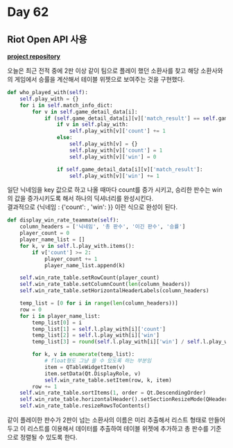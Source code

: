 # Day 62
## Riot Open API 사용
[**project repository**](https://github.com/KrTeaparty/Riot_API)

오늘은 최근 전적 중에 2판 이상 같이 팀으로 플레이 했던 소환사를 찾고 해당 소환사와의 게임에서 승률을 계산해서 테이블 위젯으로 보여주는 것을 구현했다.
```python
def who_played_with(self):
    self.play_with = {}
    for i in self.match_info_dict:
        for v in self.game_detail_data[i]:
            if (self.game_detail_data[i][v]['match_result'] == self.game_detail_data[i][self.summoner_info['name']]['match_result']) and (v != self.summoner_info['name']):
                if v in self.play_with:
                    self.play_with[v]['count'] += 1
                else:
                    self.play_with[v] = {}
                    self.play_with[v]['count'] = 1
                    self.play_with[v]['win'] = 0

                if self.game_detail_data[i][v]['match_result']:
                    self.play_with[v]['win'] += 1
```
일단 닉네임을 key 값으로 하고 나올 때마다 count를 증가 시키고, 승리한 판수는 win의 값을 증가시키도록 해서 하나의 딕셔너리를 완성시킨다.  
결과적으로 \{닉네임 : \{'count': , 'win': \}\} 이런 식으로 완성이 된다.  
```python
def display_win_rate_teammate(self):
    column_headers = ['닉네임', '총 판수', '이긴 판수', '승률']
    player_count = 0
    player_name_list = []
    for k, v in self.l.play_with.items():
        if v['count'] >= 2:
            player_count += 1
            player_name_list.append(k)

    self.win_rate_table.setRowCount(player_count)
    self.win_rate_table.setColumnCount(len(column_headers))
    self.win_rate_table.setHorizontalHeaderLabels(column_headers)

    temp_list = [0 for i in range(len(column_headers))]
    row = 0
    for i in player_name_list:
        temp_list[0] = i
        temp_list[1] = self.l.play_with[i]['count']
        temp_list[2] = self.l.play_with[i]['win']
        temp_list[3] = round(self.l.play_with[i]['win'] / self.l.play_with[i]['count'] * 100, 2) 

        for k, v in enumerate(temp_list):
            # float형도 그냥 쓸 수 있도록 하는 부분임
            item = QTableWidgetItem(v)
            item.setData(Qt.DisplayRole, v)
            self.win_rate_table.setItem(row, k, item)
        row += 1
    self.win_rate_table.sortItems(1, order = Qt.DescendingOrder)
    self.win_rate_table.horizontalHeader().setSectionResizeMode(QHeaderView.Stretch)
    self.win_rate_table.resizeRowsToContents()
```
같이 플레이한 판수가 2판이 넘는 소환사의 이름은 미리 추출해서 리스트 형태로 만들어두고 이 리스트를 이용해서 데이터를 추출하여 테이블 위젯에 추가하고 총 판수를 기준으로 정렬될 수 있도록 한다.